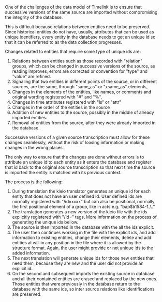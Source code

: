 

One of the challenges of the data model of Timelink is to ensure that successive versions of the same
source are imported without compromising the integrity of the database.

This is difficult because relations between entities need to be preserved. Since historical entities
do not have, usually, attributes that can be used as unique identifiers, every entity in the database needs
to get an unique id so that it can be referred to as the data collection progresses.

Changes related to entities that require some type of unique ids are:

1. Relations between entities such as those recorded with "relation" groups, which can be changed in successive versions of the source, as reading improves, errors are corrected or convention for "type" and "value" are refined.
2. Signaling that two entities in different points of the source, or in different sources, are the same, through "same_as" or "xsame_as" elements,
3. Changes in the elements of the entities, like names, or comments and original wording registered with "#" and "%".
4. Changes in time attributes registered with "ls" or "attr" 
5. Changes in the order of the entities in the source
6. Addition of new entities to the source, possibly in the middle of already imported entities.
7. Removal of entities from the source, after they were already imported in the database.

Successive versions of a given source transcription must allow for these changes seamlessly, without the risk of loosing information or making changes in the wrong places.

The only way to ensure that the changes are done without errors is to attribute an unique id to each entity as it enters the database and register that id back to the original source transcription so that next time the source is imported the entity is matched with its previous context.

The process is the following:

1. During translation the kleio translator generates an unique id for each entity that does not have an user defined id. User defined ids are normally registered with "/id=xxxx" but can also be positional, normally the first positional element of a group, like in acts e.g. "bap$b1584-1./.."
2. The translation generates a new version of the kleio file with the ids explicitly registered with "/id=" tags. More information on the process of generating the unique ids bellow.
3. The source is then imported in the database with the all the ids explicit.
4. The user then continues working in the file with the explicit ids, and add information to existing entities, change their elements, delete and add entities at will in any position in the file where it is allowed by the structure format. Again, the user might provide or not unique ids to the added information.
5. The next translation will generate unique ids for those new entities that need them, because they are new and the user did not provide an explicit id.
6. On the second and subsequent imports the existing source in database and all their contained entities are erased and replaced by the new ones. Those entities that were previously in the database return to the database with the same ids, so inter source relations like identifications are preserved.


